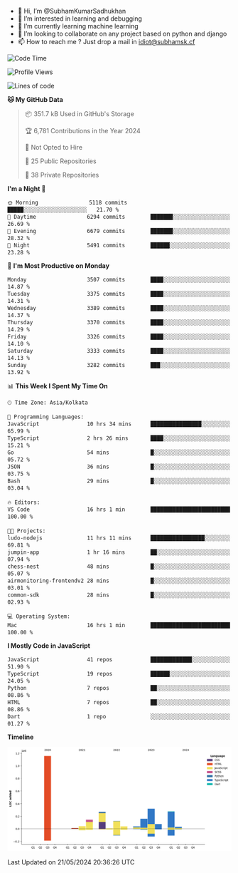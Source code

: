 - 👋 Hi, I’m @SubhamKumarSadhukhan
- 👀 I’m interested in learning and debugging
- 🌱 I’m currently learning machine learning
- 💞️ I’m looking to collaborate on any project based on python and django
- 📫 How to reach me ?
      Just drop a mail in idiot@subhamsk.cf

<!---
SubhamKumarSadhukhan/SubhamKumarSadhukhan is a ✨ special ✨ repository because its `README.md` (this file) appears on your GitHub profile.
You can click the Preview link to take a look at your changes.
--->


<!--START_SECTION:waka-->
![Code Time](http://img.shields.io/badge/Code%20Time-2%2C204%20hrs%2056%20mins-blue)

![Profile Views](http://img.shields.io/badge/Profile%20Views-0-blue)

![Lines of code](https://img.shields.io/badge/From%20Hello%20World%20I%27ve%20Written-2.7%20million%20lines%20of%20code-blue)

**🐱 My GitHub Data** 

> 📦 351.7 kB Used in GitHub's Storage 
 > 
> 🏆 6,781 Contributions in the Year 2024
 > 
> 🚫 Not Opted to Hire
 > 
> 📜 25 Public Repositories 
 > 
> 🔑 38 Private Repositories 
 > 
**I'm a Night 🦉** 

```text
🌞 Morning                5118 commits        █████░░░░░░░░░░░░░░░░░░░░   21.70 % 
🌆 Daytime                6294 commits        ███████░░░░░░░░░░░░░░░░░░   26.69 % 
🌃 Evening                6679 commits        ███████░░░░░░░░░░░░░░░░░░   28.32 % 
🌙 Night                  5491 commits        ██████░░░░░░░░░░░░░░░░░░░   23.28 % 
```
📅 **I'm Most Productive on Monday** 

```text
Monday                   3507 commits        ████░░░░░░░░░░░░░░░░░░░░░   14.87 % 
Tuesday                  3375 commits        ████░░░░░░░░░░░░░░░░░░░░░   14.31 % 
Wednesday                3389 commits        ████░░░░░░░░░░░░░░░░░░░░░   14.37 % 
Thursday                 3370 commits        ████░░░░░░░░░░░░░░░░░░░░░   14.29 % 
Friday                   3326 commits        ████░░░░░░░░░░░░░░░░░░░░░   14.10 % 
Saturday                 3333 commits        ████░░░░░░░░░░░░░░░░░░░░░   14.13 % 
Sunday                   3282 commits        ███░░░░░░░░░░░░░░░░░░░░░░   13.92 % 
```


📊 **This Week I Spent My Time On** 

```text
🕑︎ Time Zone: Asia/Kolkata

💬 Programming Languages: 
JavaScript               10 hrs 34 mins      ████████████████░░░░░░░░░   65.99 % 
TypeScript               2 hrs 26 mins       ████░░░░░░░░░░░░░░░░░░░░░   15.21 % 
Go                       54 mins             █░░░░░░░░░░░░░░░░░░░░░░░░   05.72 % 
JSON                     36 mins             █░░░░░░░░░░░░░░░░░░░░░░░░   03.75 % 
Bash                     29 mins             █░░░░░░░░░░░░░░░░░░░░░░░░   03.04 % 

🔥 Editors: 
VS Code                  16 hrs 1 min        █████████████████████████   100.00 % 

🐱‍💻 Projects: 
ludo-nodejs              11 hrs 11 mins      █████████████████░░░░░░░░   69.81 % 
jumpin-app               1 hr 16 mins        ██░░░░░░░░░░░░░░░░░░░░░░░   07.94 % 
chess-nest               48 mins             █░░░░░░░░░░░░░░░░░░░░░░░░   05.07 % 
airmonitoring-frontendv2 28 mins             █░░░░░░░░░░░░░░░░░░░░░░░░   03.01 % 
common-sdk               28 mins             █░░░░░░░░░░░░░░░░░░░░░░░░   02.93 % 

💻 Operating System: 
Mac                      16 hrs 1 min        █████████████████████████   100.00 % 
```

**I Mostly Code in JavaScript** 

```text
JavaScript               41 repos            █████████████░░░░░░░░░░░░   51.90 % 
TypeScript               19 repos            ██████░░░░░░░░░░░░░░░░░░░   24.05 % 
Python                   7 repos             ██░░░░░░░░░░░░░░░░░░░░░░░   08.86 % 
HTML                     7 repos             ██░░░░░░░░░░░░░░░░░░░░░░░   08.86 % 
Dart                     1 repo              ░░░░░░░░░░░░░░░░░░░░░░░░░   01.27 % 
```



**Timeline**

![Lines of Code chart](https://raw.githubusercontent.com/SubhamKumarSadhukhan/SubhamKumarSadhukhan/main/assets/bar_graph.png)


 Last Updated on 21/05/2024 20:36:26 UTC
<!--END_SECTION:waka-->
